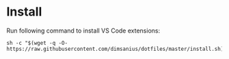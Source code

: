 # Install
Run following command to install VS Code extensions:

```
sh -c "$(wget -q -O- https://raw.githubusercontent.com/dimsanius/dotfiles/master/install.sh)"
```

